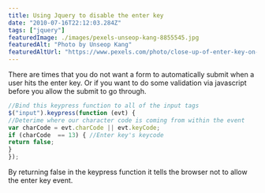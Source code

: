 ```yaml
---
title: Using Jquery to disable the enter key
date: "2010-07-16T22:12:03.284Z"
tags: ["jquery"]
featuredImage: ./images/pexels-unseop-kang-8855545.jpg
featuredAlt: "Photo by Unseop Kang"
featuredAltUrl: "https://www.pexels.com/photo/close-up-of-enter-key-on-keyboard-8855545/"
---
```


There are times that you do not want a form to automatically submit when a user hits the enter key. Or if you want to do some validation via javascript before you allow the submit to go through.

```js
//Bind this keypress function to all of the input tags
$("input").keypress(function (evt) {
//Deterime where our character code is coming from within the event
var charCode = evt.charCode || evt.keyCode;
if (charCode  == 13) { //Enter key's keycode
return false;
}
});
```

By returning false in the keypress function it tells the browser not to allow the enter key event.